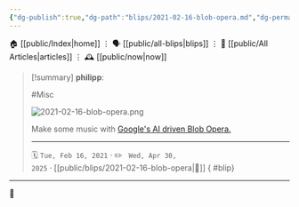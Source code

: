 ```yaml
---
{"dg-publish":true,"dg-path":"blips/2021-02-16-blob-opera.md","dg-permalink":"2021/02/16/blob-opera/","permalink":"/2021/02/16/blob-opera/","title":"philipp @ 2021-02-16"}
---
```



<div class="transclusion internal-embed is-loaded"><div class="markdown-embed">




🏠 [[public/Index\|home]]  ⋮ 🗣️ [[public/all-blips\|blips]] ⋮  📝 [[public/All Articles\|articles]]  ⋮ 🕰️ [[public/now\|now]]


</div></div>


> [!summary] **philipp**:
>
> #Misc
>
> ![2021-02-16-blob-opera.png](/img/user/attachments/2021-02-16-blob-opera.png)
>
> Make some music with [Google's AI driven Blob Opera.](https://artsandculture.google.com/experiment/blob-opera/AAHWrq360NcGbw?cp=e30.)
> - - -
>
> 🗓️ <code>Tue, Feb 16, 2021</code>  · ✏️ <code> Wed, Apr 30, 2025</code>  · [[public/blips/2021-02-16-blob-opera\|🔗]]
{ #blip}


- - -

 👾
